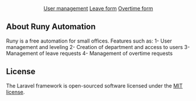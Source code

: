 

<p align="center">
<a href="#">User management</a>
<a href="#">Leave form</a>
<a href="#">Overtime form</a>
</p>

## About Runy Automation
 Runy is a free automation for small offices.
Features such as:
1- User management and leveling
2- Creation of department and access to users
3- Management of leave requests
4- Management of overtime requests

## License

The Laravel framework is open-sourced software licensed under the [MIT license](https://opensource.org/licenses/MIT).
